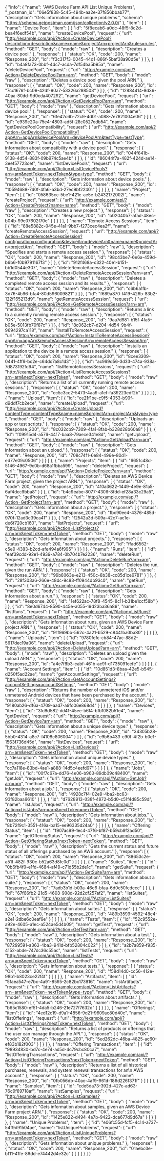 {
  "info": {
    "name": "AWS Device Farm API List Unique Problems",
    "_postman_id": "06e5f838-5c45-494b-aa2e-37f856bbab77",
    "description": "Gets information about unique problems.",
    "schema": "https://schema.getpostman.com/json/collection/v2.0.0/"
  },
  "item": [
    {
      "name": "Device Pool",
      "item": [
        {
          "id": "5f8ecab6-a0dc-48f5-8c2d-bea4f6edf54b",
          "name": "createDevicePool",
          "request": {
            "url": "http://example.com/api/?Action=CreateDevicePool?description=description&name=name&projectArn=projectArn&rules=rules",
            "method": "GET",
            "body": {
              "mode": "raw"
            },
            "description": "Creates a device pool."
          },
          "response": [
            {
              "status": "OK",
              "code": 200,
              "name": "Response_200",
              "id": "f3c317f3-0045-44d1-866f-5baf38a90d5e"
            }
          ]
        },
        {
          "id": "b4a8fa73-0bbf-4dc7-acda-7df54ba5b95a",
          "name": "deleteDevicePool",
          "request": {
            "url": "http://example.com/api/?Action=DeleteDevicePool?arn=arn",
            "method": "GET",
            "body": {
              "mode": "raw"
            },
            "description": "Deletes a device pool given the pool ARN."
          },
          "response": [
            {
              "status": "OK",
              "code": 200,
              "name": "Response_200",
              "id": "7cc1676f-bc09-42df-90a7-53326a298503"
            }
          ]
        },
        {
          "id": "12884414-8d36-40aa-80dd-9d0cda407292",
          "name": "getDevicePool",
          "request": {
            "url": "http://example.com/api/?Action=GetDevicePool?arn=arn",
            "method": "GET",
            "body": {
              "mode": "raw"
            },
            "description": "Gets information about a device pool."
          },
          "response": [
            {
              "status": "OK",
              "code": 200,
              "name": "Response_200",
              "id": "6fe42c6b-72c9-4d01-a088-7e7821004e06"
            }
          ]
        },
        {
          "id": "c939c20a-75e4-4803-ad5f-28c0527edb54",
          "name": "getDevicePoolCompatibility",
          "request": {
            "url": "http://example.com/api/?Action=GetDevicePoolCompatibility?appArn=appArn&devicePoolArn=devicePoolArn&testType=testType",
            "method": "GET",
            "body": {
              "mode": "raw"
            },
            "description": "Gets information about compatibility with a device pool."
          },
          "response": [
            {
              "status": "OK",
              "code": 200,
              "name": "Response_200",
              "id": "044f641b-9138-4d54-883f-09b974c5ae4b"
            }
          ]
        },
        {
          "id": "86044f7a-482f-424d-ae14-3eef57723cef",
          "name": "listDevicePools",
          "request": {
            "url": "http://example.com/api/?Action=ListDevicePools?arn=arn&nextToken=nextToken&type=type",
            "method": "GET",
            "body": {
              "mode": "raw"
            },
            "description": "Gets information about device pools."
          },
          "response": [
            {
              "status": "OK",
              "code": 200,
              "name": "Response_200",
              "id": "10594688-740f-4fa6-a3bd-27ec9bf22401"
            }
          ]
        }
      ]
    },
    {
      "name": "Project",
      "item": [
        {
          "id": "058635cc-5be1-421e-ae5e-b2432172002f",
          "name": "createProject",
          "request": {
            "url": "http://example.com/api/?Action=CreateProject?name=name",
            "method": "GET",
            "body": {
              "mode": "raw"
            },
            "description": "Creates a new project."
          },
          "response": [
            {
              "status": "OK",
              "code": 200,
              "name": "Response_200",
              "id": "b02040b7-afad-48ec-b04b-99c07602f70e"
            }
          ]
        }
      ]
    },
    {
      "name": "Remote Access Sessions",
      "item": [
        {
          "id": "88e5882c-045e-41a1-9bb7-f273cec4ea2f",
          "name": "createRemoteAccessSession",
          "request": {
            "url": "http://example.com/api/?Action=CreateRemoteAccessSession?configuration=configuration&deviceArn=deviceArn&name=name&projectArn=projectArn",
            "method": "GET",
            "body": {
              "mode": "raw"
            },
            "description": "Specifies and starts a remote access session."
          },
          "response": [
            {
              "status": "OK",
              "code": 200,
              "name": "Response_200",
              "id": "98c43be7-6e6a-459d-b6b6-f0b9791167f3"
            }
          ]
        },
        {
          "id": "912f468a-c322-40e1-b151-bb1d0544e307",
          "name": "deleteRemoteAccessSession",
          "request": {
            "url": "http://example.com/api/?Action=DeleteRemoteAccessSession?arn=arn",
            "method": "GET",
            "body": {
              "mode": "raw"
            },
            "description": "Deletes a completed remote access session and its results."
          },
          "response": [
            {
              "status": "OK",
              "code": 200,
              "name": "Response_200",
              "id": "c6b6a1fb-3d76-4b96-bfa4-80d596009821"
            }
          ]
        },
        {
          "id": "f689a870-f419-426b-83b2-122f165213d9",
          "name": "getRemoteAccessSession",
          "request": {
            "url": "http://example.com/api/?Action=GetRemoteAccessSession?arn=arn",
            "method": "GET",
            "body": {
              "mode": "raw"
            },
            "description": "Returns a link to a currently running remote access session."
          },
          "response": [
            {
              "status": "OK",
              "code": 200,
              "name": "Response_200",
              "id": "9aa7d981-b15f-4fa5-b05e-5013fb70f87c"
            }
          ]
        },
        {
          "id": "8c062cb7-d204-4d54-9b4f-9694297ca118",
          "name": "installToRemoteAccessSession",
          "request": {
            "url": "http://example.com/api/?Action=InstallToRemoteAccessSession?appArn=appArn&remoteAccessSessionArn=remoteAccessSessionArn",
            "method": "GET",
            "body": {
              "mode": "raw"
            },
            "description": "Installs an application to the device in a remote access session."
          },
          "response": [
            {
              "status": "OK",
              "code": 200,
              "name": "Response_200",
              "id": "8cee3309-0441-4ff6-bc2e-c64dc7a8c1d3"
            }
          ]
        },
        {
          "id": "ac969d56-3d33-474a-938a-7d873192fd94",
          "name": "listRemoteAccessSessions",
          "request": {
            "url": "http://example.com/api/?Action=ListRemoteAccessSessions?arn=arn&nextToken=nextToken",
            "method": "GET",
            "body": {
              "mode": "raw"
            },
            "description": "Returns a list of all currently running remote access sessions."
          },
          "response": [
            {
              "status": "OK",
              "code": 200,
              "name": "Response_200",
              "id": "ec5c3cc2-5473-4aa9-a1ef-fa39223edf2b"
            }
          ]
        }
      ]
    },
    {
      "name": "Upload",
      "item": [
        {
          "id": "ce21f1be-c9f5-4053-b90f-d9ddf7cb2ece",
          "name": "createUpload",
          "request": {
            "url": "http://example.com/api/?Action=CreateUpload?contentType=contentType&name=name&projectArn=projectArn&type=type",
            "method": "GET",
            "body": {
              "mode": "raw"
            },
            "description": "Uploads an app or test scripts."
          },
          "response": [
            {
              "status": "OK",
              "code": 200,
              "name": "Response_200",
              "id": "8c032cb9-7309-4fa1-8fab-b328d28b60a8"
            }
          ]
        },
        {
          "id": "f09915d4-a576-4417-baa8-79aece341e8d",
          "name": "getUpload",
          "request": {
            "url": "http://example.com/api/?Action=GetUpload?arn=arn",
            "method": "GET",
            "body": {
              "mode": "raw"
            },
            "description": "Gets information about an upload."
          },
          "response": [
            {
              "status": "OK",
              "code": 200,
              "name": "Response_200",
              "id": "708c74f1-6e84-496e-80d1-ed77e09c0506"
            }
          ]
        }
      ]
    },
    {
      "name": "Projects",
      "item": [
        {
          "id": "6651c48d-5146-4967-9c0b-d68a1fbba599",
          "name": "deleteProject",
          "request": {
            "url": "http://example.com/api/?Action=DeleteProject?arn=arn",
            "method": "GET",
            "body": {
              "mode": "raw"
            },
            "description": "Deletes an AWS Device Farm project, given the project ARN."
          },
          "response": [
            {
              "status": "OK",
              "code": 200,
              "name": "Response_200",
              "id": "410a3622-1449-4e9e-81a5-6af4dcc9bba8"
            }
          ]
        },
        {
          "id": "b4c9eabe-8077-4306-8fdd-ef28a33c29a5",
          "name": "getProject",
          "request": {
            "url": "http://example.com/api/?Action=GetProject?arn=arn",
            "method": "GET",
            "body": {
              "mode": "raw"
            },
            "description": "Gets information about a project."
          },
          "response": [
            {
              "status": "OK",
              "code": 200,
              "name": "Response_200",
              "id": "1bc90ee4-4376-485d-970f-12ad3c39ca41"
            }
          ]
        },
        {
          "id": "f2542a3d-509a-42c7-ac1e-de6f720cb160",
          "name": "listProjects",
          "request": {
            "url": "http://example.com/api/?Action=ListProjects?arn=arn&nextToken=nextToken",
            "method": "GET",
            "body": {
              "mode": "raw"
            },
            "description": "Gets information about projects."
          },
          "response": [
            {
              "status": "OK",
              "code": 200,
              "name": "Response_200",
              "id": "ffad6562-c5e9-4383-b2cd-afe494a6f995"
            }
          ]
        }
      ]
    },
    {
      "name": "Runs",
      "item": [
        {
          "id": "eaf39cdd-92e1-4939-a784-0b704b7e2236",
          "name": "deleteRun",
          "request": {
            "url": "http://example.com/api/?Action=DeleteRun?arn=arn",
            "method": "GET",
            "body": {
              "mode": "raw"
            },
            "description": "Deletes the run, given the run ARN."
          },
          "response": [
            {
              "status": "OK",
              "code": 200,
              "name": "Response_200",
              "id": "99b8063e-e213-450c-8b38-cc85d1ce9781"
            }
          ]
        },
        {
          "id": "28f303a6-266e-48dc-9c83-ff0944db93c0",
          "name": "getRun",
          "request": {
            "url": "http://example.com/api/?Action=GetRun?arn=arn",
            "method": "GET",
            "body": {
              "mode": "raw"
            },
            "description": "Gets information about a run."
          },
          "response": [
            {
              "status": "OK",
              "code": 200,
              "name": "Response_200",
              "id": "1ef622ac-78f8-4545-8c11-b31be1ccf58b"
            }
          ]
        },
        {
          "id": "8e0d6744-8590-445e-a055-19d23ba36a89",
          "name": "listRuns",
          "request": {
            "url": "http://example.com/api/?Action=ListRuns?arn=arn&nextToken=nextToken",
            "method": "GET",
            "body": {
              "mode": "raw"
            },
            "description": "Gets information about runs, given an AWS Device Farm project ARN."
          },
          "response": [
            {
              "status": "OK",
              "code": 200,
              "name": "Response_200",
              "id": "91f969bb-562c-4a21-b529-c8441ba0ba80"
            }
          ]
        }
      ]
    },
    {
      "name": "Uploads",
      "item": [
        {
          "id": "9780fefc-cb84-47ac-88d2-5617dec19a06",
          "name": "deleteUpload",
          "request": {
            "url": "http://example.com/api/?Action=DeleteUpload?arn=arn",
            "method": "GET",
            "body": {
              "mode": "raw"
            },
            "description": "Deletes an upload given the upload ARN."
          },
          "response": [
            {
              "status": "OK",
              "code": 200,
              "name": "Response_200",
              "id": "a4e7f8b3-cabf-461b-ac9f-d1735091cefe"
            }
          ]
        }
      ]
    },
    {
      "name": "Account Settings",
      "item": [
        {
          "id": "10d851d3-8baa-42e5-b545-d250f5ad22ae",
          "name": "getAccountSettings",
          "request": {
            "url": "http://example.com/api/?Action=GetAccountSettings?accountSettings=accountSettings",
            "method": "GET",
            "body": {
              "mode": "raw"
            },
            "description": "Returns the number of unmetered iOS and/or unmetered Android devices that have been purchased by the account."
          },
          "response": [
            {
              "status": "OK",
              "code": 200,
              "name": "Response_200",
              "id": "9180ab26-df6a-4709-aad7-a9fc06e868d4"
            }
          ]
        }
      ]
    },
    {
      "name": "Devices",
      "item": [
        {
          "id": "3fd8d582-dd41-45ee-b6f4-bfb1082b51e4",
          "name": "getDevice",
          "request": {
            "url": "http://example.com/api/?Action=GetDevice?arn=arn",
            "method": "GET",
            "body": {
              "mode": "raw"
            },
            "description": "Gets information about a unique device type."
          },
          "response": [
            {
              "status": "OK",
              "code": 200,
              "name": "Response_200",
              "id": "34305b28-5bb0-4314-a8c7-f4108c806004"
            }
          ]
        },
        {
          "id": "e9b6b433-c90f-4f2b-b0e1-1563f736d45d",
          "name": "listDevices",
          "request": {
            "url": "http://example.com/api/?Action=ListDevices?arn=arn&nextToken=nextToken",
            "method": "GET",
            "body": {
              "mode": "raw"
            },
            "description": "Gets information about unique device types."
          },
          "response": [
            {
              "status": "OK",
              "code": 200,
              "name": "Response_200",
              "id": "cc7a118e-83bd-4ae1-a888-14d5c4eefd97"
            }
          ]
        }
      ]
    },
    {
      "name": "Jobs",
      "item": [
        {
          "id": "00f7c67a-dd76-4e06-b963-89db09c48400",
          "name": "getJob",
          "request": {
            "url": "http://example.com/api/?Action=GetJob?arn=arn",
            "method": "GET",
            "body": {
              "mode": "raw"
            },
            "description": "Gets information about a job."
          },
          "response": [
            {
              "status": "OK",
              "code": 200,
              "name": "Response_200",
              "id": "4928c7f4-02e9-4ba2-bc63-93f82baa6610"
            }
          ]
        },
        {
          "id": "d7628913-038f-4972-b5d0-c51f4d85c59d",
          "name": "listJobs",
          "request": {
            "url": "http://example.com/api/?Action=ListJobs?arn=arn&nextToken=nextToken",
            "method": "GET",
            "body": {
              "mode": "raw"
            },
            "description": "Gets information about jobs."
          },
          "response": [
            {
              "status": "OK",
              "code": 200,
              "name": "Response_200",
              "id": "8b72f9c1-3551-416a-ba15-ee96335d24a0"
            }
          ]
        }
      ]
    },
    {
      "name": "Offering Status",
      "item": [
        {
          "id": "f907ac99-1ec4-47f6-bf87-b59cb9f2ad50",
          "name": "getOfferingStatus",
          "request": {
            "url": "http://example.com/api/?Action=GetOfferingStatus?nextToken=nextToken",
            "method": "GET",
            "body": {
              "mode": "raw"
            },
            "description": "Gets the current status and future status of all offerings purchased by an AWS account."
          },
          "response": [
            {
              "status": "OK",
              "code": 200,
              "name": "Response_200",
              "id": "88653c2e-a51f-482f-930c-b52a63d8fc0d"
            }
          ]
        }
      ]
    },
    {
      "name": "Suites",
      "item": [
        {
          "id": "0b6fb4f0-e1fd-4684-af49-c71d55b2de1c",
          "name": "getSuite",
          "request": {
            "url": "http://example.com/api/?Action=GetSuite?arn=arn",
            "method": "GET",
            "body": {
              "mode": "raw"
            },
            "description": "Gets information about a suite."
          },
          "response": [
            {
              "status": "OK",
              "code": 200,
              "name": "Response_200",
              "id": "7adb3b1d-b03a-46c6-bfaa-6d0e50fedccc"
            }
          ]
        },
        {
          "id": "67f66fb2-21d5-4608-908d-92d2df257af2",
          "name": "listSuites",
          "request": {
            "url": "http://example.com/api/?Action=ListSuites?arn=arn&nextToken=nextToken",
            "method": "GET",
            "body": {
              "mode": "raw"
            },
            "description": "Gets information about suites."
          },
          "response": [
            {
              "status": "OK",
              "code": 200,
              "name": "Response_200",
              "id": "489b3599-4592-48c4-a2e1-2dbe6c0eaf6e"
            }
          ]
        }
      ]
    },
    {
      "name": "Tests",
      "item": [
        {
          "id": "52c9552e-a92e-4605-a1ec-a524ae5d4b09",
          "name": "getTest",
          "request": {
            "url": "http://example.com/api/?Action=GetTest?arn=arn",
            "method": "GET",
            "body": {
              "mode": "raw"
            },
            "description": "Gets information about a test."
          },
          "response": [
            {
              "status": "OK",
              "code": 200,
              "name": "Response_200",
              "id": "87299591-a363-4ba3-941d-bfb52804c022"
            }
          ]
        },
        {
          "id": "a2b7a859-f935-4152-abde-747dc36c55ac",
          "name": "listTests",
          "request": {
            "url": "http://example.com/api/?Action=ListTests?arn=arn&nextToken=nextToken",
            "method": "GET",
            "body": {
              "mode": "raw"
            },
            "description": "Gets information about tests."
          },
          "response": [
            {
              "status": "OK",
              "code": 200,
              "name": "Response_200",
              "id": "f58d14d0-cc56-412e-98b1-b8023ce22f4f"
            }
          ]
        }
      ]
    },
    {
      "name": "Artifacts",
      "item": [
        {
          "id": "5faea547-e7bc-4a91-8595-2c82bc173816",
          "name": "listArtifacts",
          "request": {
            "url": "http://example.com/api/?Action=ListArtifacts?arn=arn&nextToken=nextToken&type=type",
            "method": "GET",
            "body": {
              "mode": "raw"
            },
            "description": "Gets information about artifacts."
          },
          "response": [
            {
              "status": "OK",
              "code": 200,
              "name": "Response_200",
              "id": "b65c1580-ef51-4da5-b246-21e727f7632d"
            }
          ]
        }
      ]
    },
    {
      "name": "Offerings",
      "item": [
        {
          "id": "4ed12c19-d9a1-4856-9d21-9609ac80d40c",
          "name": "listOfferings",
          "request": {
            "url": "http://example.com/api/?Action=ListOfferings?nextToken=nextToken",
            "method": "GET",
            "body": {
              "mode": "raw"
            },
            "description": "Returns a list of products or offerings that the user can manage through the API."
          },
          "response": [
            {
              "status": "OK",
              "code": 200,
              "name": "Response_200",
              "id": "5ed262dc-46ba-4825-ac60-ef83b182f003"
            }
          ]
        }
      ]
    },
    {
      "name": "Offering Transactions",
      "item": [
        {
          "id": "98934830-bd7c-4e74-ad5d-4c79cbc80ca7",
          "name": "listOfferingTransactions",
          "request": {
            "url": "http://example.com/api/?Action=ListOfferingTransactions?nextToken=nextToken",
            "method": "GET",
            "body": {
              "mode": "raw"
            },
            "description": "Returns a list of all historical purchases, renewals, and system renewal transactions for an\n      AWS account."
          },
          "response": [
            {
              "status": "OK",
              "code": 200,
              "name": "Response_200",
              "id": "0fb056db-40ac-4af9-961d-186d226f371f"
            }
          ]
        }
      ]
    },
    {
      "name": "Samples",
      "item": [
        {
          "id": "cde5da73-392d-427c-ad63-76c9f89718af",
          "name": "listSamples",
          "request": {
            "url": "http://example.com/api/?Action=ListSamples?arn=arn&nextToken=nextToken",
            "method": "GET",
            "body": {
              "mode": "raw"
            },
            "description": "Gets information about samples, given an AWS Device Farm project ARN."
          },
          "response": [
            {
              "status": "OK",
              "code": 200,
              "name": "Response_200",
              "id": "1425e822-d494-4a7b-9422-dca677d9d67a"
            }
          ]
        }
      ]
    },
    {
      "name": "Unique Problems",
      "item": [
        {
          "id": "e06fc55d-fcf5-4c14-a737-54f9d91504ae",
          "name": "listUniqueProblems",
          "request": {
            "url": "http://example.com/api/?Action=ListUniqueProblems?arn=arn&nextToken=nextToken",
            "method": "GET",
            "body": {
              "mode": "raw"
            },
            "description": "Gets information about unique problems."
          },
          "response": [
            {
              "status": "OK",
              "code": 200,
              "name": "Response_200",
              "id": "01aebc0e-bf11-41fe-86dd-e74442d4e32c"
            }
          ]
        }
      ]
    }
  ]
}